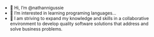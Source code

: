 - 👋 Hi, I’m @nathannigussie
- 👀 I’m interested in learning programing languages...
- 💞️  I am striving to expand my knowledge and skills in a collaborative environment to develop quality software solutions that address and solve business problems.

